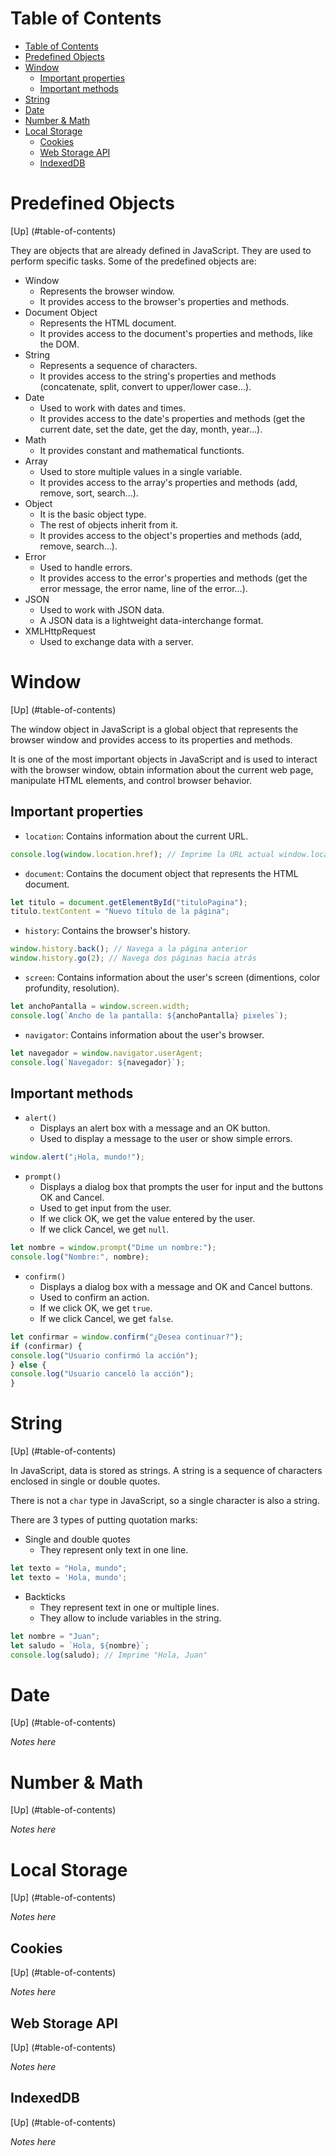 # Table of Contents
- [Table of Contents](#table-of-contents)
- [Predefined Objects](#predefined-objects)
- [Window](#window)
  - [Important properties](#important-properties)
  - [Important methods](#important-methods)
- [String](#string)
- [Date](#date)
- [Number \& Math](#number--math)
- [Local Storage](#local-storage)
  - [Cookies](#cookies)
  - [Web Storage API](#web-storage-api)
  - [IndexedDB](#indexeddb)

# Predefined Objects
[Up] (#table-of-contents)

They are objects that are already defined in JavaScript. They are used to perform specific tasks. Some of the predefined objects are:
- Window
  - Represents the browser window.
  - It provides access to the browser's properties and methods.
- Document Object
  - Represents the HTML document.
  - It provides access to the document's properties and methods, like the DOM.
- String
  - Represents a sequence of characters.
  - It provides access to the string's properties and methods (concatenate, split, convert to upper/lower case...).
- Date
  - Used to work with dates and times.
  - It provides access to the date's properties and methods (get the current date, set the date, get the day, month, year...).
- Math
  - It provides constant and mathematical functionts.
- Array
  - Used to store multiple values in a single variable.
  - It provides access to the array's properties and methods (add, remove, sort, search...).
- Object
  - It is the basic object type.
  - The rest of objects inherit from it.
  - It provides access to the object's properties and methods (add, remove, search...).
- Error
  - Used to handle errors.
  - It provides access to the error's properties and methods (get the error message, the error name, line of the error...).
- JSON
  - Used to work with JSON data.
  - A JSON data is a lightweight data-interchange format.
- XMLHttpRequest
  - Used to exchange data with a server.

# Window
[Up] (#table-of-contents)

The window object in JavaScript is a global object that represents the browser window and provides access to its properties and methods. 

It is one of the most important objects in JavaScript and is used to interact with the browser window, obtain information about the current web page, manipulate HTML elements, and control browser behavior.

## Important properties

- `location`: Contains information about the current URL.
```javascript
console.log(window.location.href); // Imprime la URL actual window.location.href = "https://www.example.com"; // Redirige a otra página
```
- `document`: Contains the document object that represents the HTML document.
```javascript
let titulo = document.getElementById("tituloPagina");
titulo.textContent = "Nuevo título de la página";
```
- `history`: Contains the browser's history.
```javascript
window.history.back(); // Navega a la página anterior
window.history.go(2); // Navega dos páginas hacia atrás
```
- `screen`: Contains information about the user's screen (dimentions, color profundity, resolution).
```javascript
let anchoPantalla = window.screen.width;
console.log(`Ancho de la pantalla: ${anchoPantalla} pixeles`);
```
- `navigator`: Contains information about the user's browser.
```javascript
let navegador = window.navigator.userAgent;
console.log(`Navegador: ${navegador}`);
```

## Important methods

- `alert()`
  - Displays an alert box with a message and an OK button.
  - Used to display a message to the user or show simple errors.
```javascript
window.alert("¡Hola, mundo!");
```
- `prompt()`
  - Displays a dialog box that prompts the user for input and the buttons OK and Cancel.
  - Used to get input from the user.
  - If we click OK, we get the value entered by the user. 
  - If we click Cancel, we get `null`.
```javascript
let nombre = window.prompt("Dime un nombre:");
console.log("Nombre:", nombre);
```
- `confirm()`
  - Displays a dialog box with a message and OK and Cancel buttons.
  - Used to confirm an action.
  - If we click OK, we get `true`.
  - If we click Cancel, we get `false`.
```javascript
let confirmar = window.confirm("¿Desea continuar?");
if (confirmar) {
console.log("Usuario confirmó la acción");
} else {
console.log("Usuario canceló la acción");
}
```

# String
[Up] (#table-of-contents)

In JavaScript, data is stored as strings. A string is a sequence of characters enclosed in single or double quotes.

There is not a `char` type in JavaScript, so a single character is also a string.

There are 3 types of putting quotation marks:
- Single and double quotes
  - They represent only text in one line.
```javascript
let texto = "Hola, mundo";
let texto = 'Hola, mundo';
```
- Backticks
  - They represent text in one or multiple lines.
  - They allow to include variables in the string.
```javascript
let nombre = "Juan";
let saludo = `Hola, ${nombre}`;
console.log(saludo); // Imprime "Hola, Juan"
```

# Date
[Up] (#table-of-contents)

*Notes here*

# Number & Math
[Up] (#table-of-contents)

*Notes here*

# Local Storage
[Up] (#table-of-contents)

*Notes here*

## Cookies
[Up] (#table-of-contents)

*Notes here*

## Web Storage API
[Up] (#table-of-contents)

*Notes here*

## IndexedDB
[Up] (#table-of-contents)

*Notes here*
